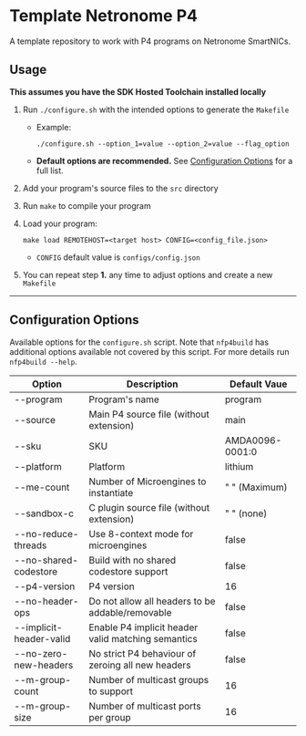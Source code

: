 # Template Netronome P4

A template repository to work with P4 programs on Netronome SmartNICs.


## Usage

**This assumes you have the SDK Hosted Toolchain installed locally**

1. Run `./configure.sh` with the intended options to generate the `Makefile`
    - Example:
        ```
        ./configure.sh --option_1=value --option_2=value --flag_option
        ```
    - **Default options are recommended.** See [Configuration Options](#configuration-options) for a full list.

2. Add your program's source files to the `src` directory

3. Run `make` to compile your program

4. Load your program:
    ```
    make load REMOTEHOST=<target host> CONFIG=<config_file.json>
    ```
    - `CONFIG` default value is `configs/config.json`

5. You can repeat step **1.** any time to adjust options and create a new `Makefile`

---

## Configuration Options

Available options for the `configure.sh` script. Note that `nfp4build` has additional options available not covered by this script. For more details run `nfp4build --help`.

| Option | Description | Default Vaue |
|--------|-------------|--------------|
| --program | Program's name | program |
| --source | Main P4 source file (without extension) | main |
| --sku | SKU | AMDA0096-0001:0 |
| --platform | Platform | lithium |
| --me-count | Number of Microengines to instantiate | " " (Maximum) |
| --sandbox-c | C plugin source file (without extension) | " " (none) |
| --no-reduce-threads | Use 8-context mode for microengines | false |
| --no-shared-codestore | Build with no shared codestore support | false |
| --p4-version | P4 version | 16 |
| --no-header-ops | Do not allow all headers to be addable/removable | false |
| --implicit-header-valid | Enable P4 implicit header valid matching semantics | false |
| --no-zero-new-headers | No strict P4 behaviour of zeroing all new headers | false |
| --m-group-count | Number of multicast groups to support | 16 |
| --m-group-size | Number of multicast ports per group | 16 |
